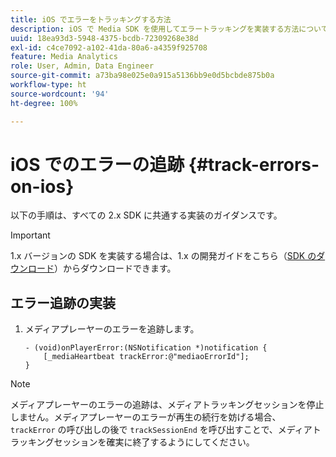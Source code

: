 ```yaml
---
title: iOS でエラーをトラッキングする方法
description: iOS で Media SDK を使用してエラートラッキングを実装する方法について説明します。
uuid: 18ea93d3-5948-4375-bcdb-72309268e38d
exl-id: c4ce7092-a102-41da-80a6-a4359f925708
feature: Media Analytics
role: User, Admin, Data Engineer
source-git-commit: a73ba98e025e0a915a5136bb9e0d5bcbde875b0a
workflow-type: ht
source-wordcount: '94'
ht-degree: 100%

---
```


# iOS でのエラーの追跡 {#track-errors-on-ios}

以下の手順は、すべての 2.x SDK に共通する実装のガイダンスです。

>[!IMPORTANT]
>
>1.x バージョンの SDK を実装する場合は、1.x の開発ガイドをこちら（[SDK のダウンロード](/help/getting-started/download-sdks.md)）からダウンロードできます。

## エラー追跡の実装

1. メディアプレーヤーのエラーを追跡します。

   ```
   - (void)onPlayerError:(NSNotification *)notification {
       [_mediaHeartbeat trackError:@"mediaoErrorId"];
   }
   ```

>[!NOTE]
>
>メディアプレーヤーのエラーの追跡は、メディアトラッキングセッションを停止しません。メディアプレーヤーのエラーが再生の続行を妨げる場合、`trackError` の呼び出しの後で `trackSessionEnd` を呼び出すことで、メディアトラッキングセッションを確実に終了するようにしてください。
